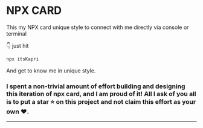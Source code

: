 # NPX CARD
This my NPX card unique style to connect with me directly via console or terminal

👇 just hit 
```bash
npx itsKapri
```
And get to know me in unique style.

### I spent a non-trivial amount of effort building and designing this iteration of npx card, and I am proud of it! All I ask of you all is to put a **star** ⭐ on this project and not claim this effort as your own ♥.

<hr/> 